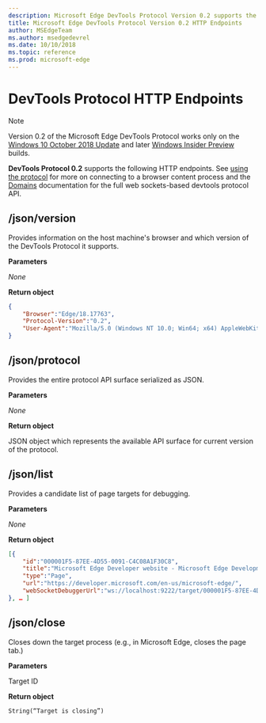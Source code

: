```yaml
---
description: Microsoft Edge DevTools Protocol Version 0.2 supports the following HTTP endpoints.
title: Microsoft Edge DevTools Protocol Version 0.2 HTTP Endpoints
author: MSEdgeTeam
ms.author: msedgedevrel
ms.date: 10/10/2018
ms.topic: reference
ms.prod: microsoft-edge
---
```


# DevTools Protocol HTTP Endpoints

> [!NOTE]
> Version 0.2 of the Microsoft Edge DevTools Protocol works only on the [Windows 10 October 2018 Update]() and later [Windows Insider Preview](https://insider.windows.com/en-us/getting-started/) builds.

**DevTools Protocol 0.2** supports the following HTTP endpoints. See [using the protocol](../index.md#using-the-protocol) for more on connecting to a browser content process and the [Domains](domains/index.md) documentation for the full web sockets-based devtools protocol API.

## /json/version
Provides information on the host machine's browser and which version of the DevTools Protocol it supports.

**Parameters**

*None*

**Return object**

```json
{
    "Browser":"Edge/18.17763",
    "Protocol-Version":"0.2",
    "User-Agent":"Mozilla/5.0 (Windows NT 10.0; Win64; x64) AppleWebKit/537.36 (KHTML, like Gecko) Chrome/64.0.3282.140 Safari/537.36 Edge/18.17763"
}
```

## /json/protocol

Provides the entire protocol API surface serialized as JSON.

**Parameters**

*None*

**Return object**

JSON object which represents the available API surface for current version of the protocol.

## /json/list

Provides a candidate list of page targets for debugging.

**Parameters**

*None*

**Return object**

```json
[{
    "id":"000001F5-87EE-4D55-0091-C4C08A1F30C8",
    "title":"Microsoft Edge Developer website - Microsoft Edge Development",
    "type":"Page",
    "url":"https://developer.microsoft.com/en-us/microsoft-edge/",
    "webSocketDebuggerUrl":"ws://localhost:9222/target/000001F5-87EE-4D55-0091-C4C08A1F30C8"
}, … ]
```

## /json/close

Closes down the target process (e.g., in Microsoft Edge, closes the page tab.)

**Parameters**

Target ID 

**Return object**

```
String(“Target is closing”)
```
